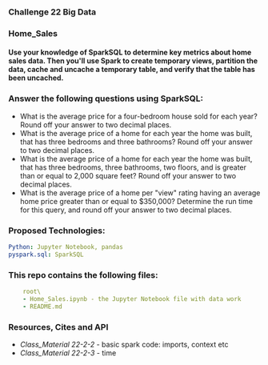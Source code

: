 ### Challenge 22 Big Data
###  Home_Sales
#### Use your knowledge of SparkSQL to determine key metrics about home sales data. Then you'll use Spark to create temporary views, partition the data, cache and uncache a temporary table, and verify that the table has been uncached.

### Answer the following questions using SparkSQL:
- What is the average price for a four-bedroom house sold for each year? Round off your answer to two decimal places.
- What is the average price of a home for each year the home was built, that has three bedrooms and three bathrooms? Round off your answer to two decimal places.
- What is the average price of a home for each year the home was built, that has three bedrooms, three bathrooms, two floors, and is greater than or equal to 2,000 square feet? Round off your answer to two decimal places.
- What is the average price of a home per "view" rating having an average home price greater than or equal to $350,000? Determine the run time for this query, and round off your answer to two decimal places.

### Proposed Technologies:
```yaml
Python: Jupyter Notebook, pandas
pyspark.sql: SparkSQL
```

### This repo contains the following files:
```yaml
    root\
    - Home_Sales.ipynb - the Jupyter Notebook file with data work
    - README.md
```



### Resources, Cites and API
- *Class_Material 22-2-2* - basic spark code: imports, context etc
- *Class_Material 22-2-3* - time

